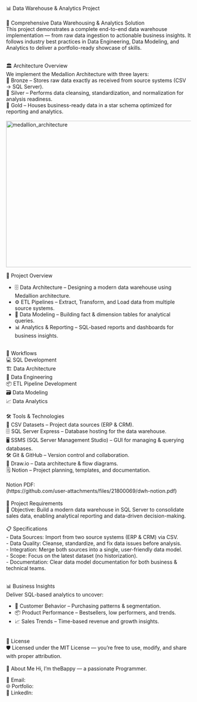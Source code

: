 📊 Data Warehouse & Analytics Project<br>
<br>
🚀 Comprehensive Data Warehousing & Analytics Solution<br>
This project demonstrates a complete end-to-end data warehouse implementation — from raw data ingestion to actionable business insights. It follows industry best practices in Data Engineering, Data Modeling, and Analytics to deliver a portfolio-ready showcase of skills.<br>
<br>


🏛 Architecture Overview<br>
We implement the Medallion Architecture with three layers:<br>
🥉 Bronze – Stores raw data exactly as received from source systems (CSV → SQL Server).<br>
🥈 Silver – Performs data cleansing, standardization, and normalization for analysis readiness.<br>
🥇 Gold – Houses business-ready data in a star schema optimized for reporting and analytics.<br>
<br>
<img width="800" height="400" alt="medallion_architecture" src="https://github.com/user-attachments/assets/76e11962-a2ea-420c-b067-18afd5b79eae" />


📖 Project Overview<br>
- 🗄 Data Architecture – Designing a modern data warehouse using Medallion architecture.<br>
- ⚙ ETL Pipelines – Extract, Transform, and Load data from multiple source systems.<br>
- 📐 Data Modeling – Building fact & dimension tables for analytical queries.<br>
- 📊 Analytics & Reporting – SQL-based reports and dashboards for business insights.<br>
<br>
🔄 Workflows<br>
💻 SQL Development<br>
🏗 Data Architecture<br>
🔧 Data Engineering<br>
📦 ETL Pipeline Development<br>
🗃 Data Modeling<br>
📈 Data Analytics<br>

<br>
🛠 Tools & Technologies<br>
📂 CSV Datasets – Project data sources (ERP & CRM).<br>
🗄 SQL Server Express – Database hosting for the data warehouse.<br>
🖥 SSMS (SQL Server Management Studio) – GUI for managing & querying databases.<br>
🛠 Git & GitHub – Version control and collaboration.<br>
📐 Draw.io – Data architecture & flow diagrams.<br>
🗒 Notion – Project planning, templates, and documentation.<br><br>
Notion PDF:<br>
(https://github.com/user-attachments/files/21800069/dwh-notion.pdf)<br>



<br>
📌 Project Requirements<br>
🎯 Objective: Build a modern data warehouse in SQL Server to consolidate sales data, enabling analytical reporting and data-driven decision-making.<br><br>
📋 Specifications<br>
- Data Sources: Import from two source systems (ERP & CRM) via CSV.<br>
- Data Quality: Cleanse, standardize, and fix data issues before analysis.<br>
- Integration: Merge both sources into a single, user-friendly data model.<br>
- Scope: Focus on the latest dataset (no historization).<br>
- Documentation: Clear data model documentation for both business & technical teams.<br>

<br>

📊 Business Insights<br>
Deliver SQL-based analytics to uncover:<br>
- 👥 Customer Behavior – Purchasing patterns & segmentation.<br>
- 📦 Product Performance – Bestsellers, low performers, and trends.<br>
- 📈 Sales Trends – Time-based revenue and growth insights.<br>

<br>
📜 License<br>
🛡 Licensed under the MIT License — you’re free to use, modify, and share with proper attribution.<br>

<br>
👋 About Me
Hi, I’m theBappy — a passionate Programmer.<br>

📧 Email: <br>
🌐 Portfolio: <br>
💼 LinkedIn: <br>

